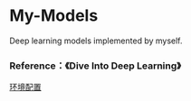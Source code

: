 # My-Models

Deep learning models implemented by myself.



### Reference：《Dive Into Deep Learning》

[环境配置](https://zh.d2l.ai/chapter_installation/index.html)

